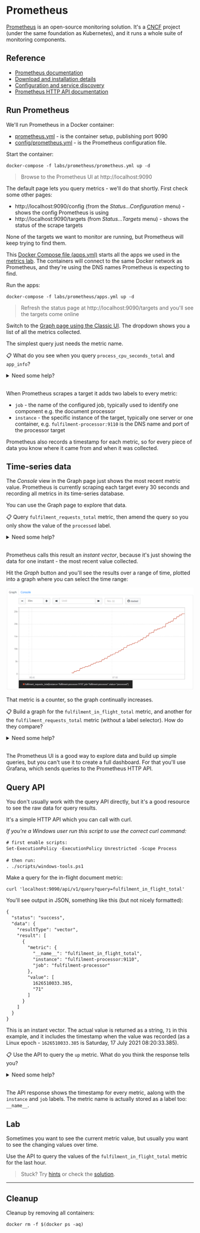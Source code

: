 # Prometheus

[Prometheus](https://prometheus.io) is an open-source monitoring solution. It's a [CNCF](https://www.cncf.io) project (under the same foundation as Kubernetes), and it runs a whole suite of monitoring components.

## Reference

- [Prometheus documentation](https://prometheus.io/docs/introduction/overview/)
- [Download and installation details](https://prometheus.io/download/)
- [Configuration and service discovery](https://prometheus.io/docs/prometheus/latest/configuration/configuration/)
- [Prometheus HTTP API documentation](https://prometheus.io/docs/prometheus/latest/querying/api/)

## Run Prometheus

We'll run Prometheus in a Docker container:

- [prometheus.yml](./prometheus.yml) - is the container setup, publishing port 9090
- [config/prometheus.yml](./config/prometheus.yml) - is the Prometheus configuration file.

Start the container:

```
docker-compose -f labs/prometheus/prometheus.yml up -d
```

> Browse to the Prometheus UI at http://localhost:9090

The default page lets you query metrics - we'll do that shortly. First check some other pages:

- http://localhost:9090/config (from the _Status...Configuration_ menu) - shows the config Prometheus is using
- http://localhost:9090/targets (from _Status...Targets_ menu) - shows the status of the scrape targets

None of the targets we want to monitor are running, but Prometheus will keep trying to find them.

This [Docker Compose file (apps.yml)](./apps.yml) starts all the apps we used in the [metrics lab](../metrics/README.md). The containers will connect to the same Docker network as Prometheus, and they're using the DNS names Prometheus is expecting to find.

Run the apps:

```
docker-compose -f labs/prometheus/apps.yml up -d
```

> Refresh the status page at http://localhost:9090/targets and you'll see the targets come online

Switch to the [Graph page using the Classic UI](http://localhost:9090/classic/graph). The dropdown shows you a list of all the metrics collected.

The simplest query just needs the metric name.

📋 What do you see when you query `process_cpu_seconds_total` and `app_info`?

<details>
  <summary>Need some help?</summary>

Enter `process_cpu_seconds_total` in the query expression and hit _Execute_. You'll see two metric values in the output:

![](../../img/prometheus-cpu_console.png)

That tells you how much CPU time the node exporter and the document processor have used.

Query `app_info` and you'll see output like this:

|Element|Value|
|-|-|
|`app_info{app_version="1.3.1",assembly_name="Fulfilment.Processor",dotnet_version="3.1.16",instance="fulfilment-processor:9110",job="fulfilment-processor"}`|`1`|
|`app_info{instance="fulfilment-api:80",java_version="11-jre",job="fulfilment-api",version="0.3.0"}`|`1`|

These are informational metrics, showing the application and runtime version numbers for the document processor and REST API.

</details><br/>

When Prometheus scrapes a target it adds two labels to every metric:

- `job` - the name of the configured job, typically used to identify one component e.g. the document processor
- `instance` - the specific instance of the target, typically one server or one container, e.g. `fulfilment-processor:9110` is the DNS name and port of the processor target

Prometheus also records a timestamp for each metric, so for every piece of data you know where it came from and when it was collected.

## Time-series data

The _Console_ view in the Graph page just shows the most recent metric value. Prometheus is currently scraping each target every 30 seconds and recording all metrics in its time-series database.

You can use the Graph page to explore that data.

📋 Query `fulfilment_requests_total` metric, then amend the query so you only show the value of the `processed` label.

<details>
  <summary>Need some help?</summary>

Execute a query for `fulfilment_requests_total` and you'll see output like this:

|Element|Value|
|-|-|
|`fulfilment_requests_total{instance="fulfilment-processor:9110",job="fulfilment-processor",status="failed"}`|`777`|
|`fulfilment_requests_total{instance="fulfilment-processor:9110",job="fulfilment-processor",status="processed"}`|`17701`|

Labels are key-value pairs shown in curly braces, and you can use the same syntax in the query to show metrics matching the label.

Querying `fulfilment_requests_total{status="processed"}` shows just the processed count.

</details><br/>

Prometheus calls this result an _instant vector_, because it's just showing the data for one instant - the most recent value collected.

Hit the _Graph_ button and you'll see the results over a range of time, plotted into a graph where you can select the time range:

![](../../img/prometheus-processed-graph.png)

That metric is a counter, so the graph continually increases. 

📋 Build a graph for the `fulfilment_in_flight_total` metric, and another for the `fulfilment_requests_total` metric (without a label selector). How do they compare?

<details>
  <summary>Need some help?</summary>

`fulfilment_in_flight_total` is a gauge metric, so the graph will show values going up and down:

![](../../img/prometheus-gauge-graph.png)

`fulfilment_requests_total` has multiple metrics for different `status` labels; Prometheus plots a line for each metric:

![](../../img/prometheus-labels-graph.png)
 
</details><br/>

The Prometheus UI is a good way to explore data and build up simple queries, but you can't use it to create a full dashboard. For that you'll use Grafana, which sends queries to the Prometheus HTTP API.

 ## Query API

You don't usually work with the query API directly, but it's a good resource to see the raw data for query results.

It's a simple HTTP API which you can call with curl.

_If you're a Windows user run this script to use the correct curl command:_

```
# first enable scripts:
Set-ExecutionPolicy -ExecutionPolicy Unrestricted -Scope Process

# then run:
. ./scripts/windows-tools.ps1
```

Make a query for the in-flight document metric:

```
curl 'localhost:9090/api/v1/query?query=fulfilment_in_flight_total'
```

You'll see output in JSON, something like this (but not nicely formatted):

```
{
  "status": "success",
  "data": {
    "resultType": "vector",
    "result": [
      {
        "metric": {
          "__name__": "fulfilment_in_flight_total",
          "instance": "fulfilment-processor:9110",
          "job": "fulfilment-processor"
        },
        "value": [
          1626510033.385,
          "71"
        ]
      }
    ]
  }
}
```

This is an instant vector. The actual value is returned as a string, `71` in this example, and it includes the timestamp when the value was recorded (as a Linux epoch - `1626510033.385` is Saturday, 17 July 2021 08:20:33.385).

📋 Use the API to query the `up` metric. What do you think the response tells you?

<details>
  <summary>Need some help?</summary>

The query can just use the metric name:

```
curl 'localhost:9090/api/v1/query?query=up'
```

You'll get a response like this, with multiple metrics in the result - one for each scrape target:

```
{
  "status": "success",
  "data": {
    "resultType": "vector",
    "result": [
      {
        "metric": {
          "__name__": "up",
          "instance": "fulfilment-api:80",
          "job": "fulfilment-api"
        },
        "value": [
          1626510366.389,
          "1"
        ]
      },
      {
        "metric": {
          "__name__": "up",
          "instance": "fulfilment-processor:9110",
          "job": "fulfilment-processor"
        },
        "value": [
          1626510366.389,
          "1"
        ]
      },
      {
        "metric": {
          "__name__": "up",
          "instance": "node-exporter:9100",
          "job": "node-exporter"
        },
        "value": [
          1626510366.389,
          "1"
        ]
      }
    ]
  }
}
```

The `up` metric is a gauge. Prometheus metrics can be any decimal value, but this metric only uses two - `1` to mean the target is up and is being scraped, and `0` to mean the target is down and can't be scraped.
 
</details><br/>

The API response shows the timestamp for every metric, aalong with the `instance` and `job` labels. The metric name is actually stored as a label too: `__name__`.

## Lab

Sometimes you want to see the current metric value, but usually you want to see the changing values over time.

Use the API to query the values of the `fulfilment_in_flight_total` metric for the last hour.

> Stuck? Try [hints](hints.md) or check the [solution](solution.md).

___
## Cleanup

Cleanup by removing all containers:

```
docker rm -f $(docker ps -aq)
```